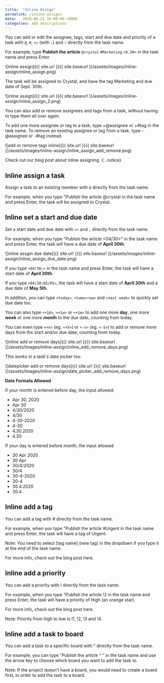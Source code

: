 ```yaml
---
title:  "Inline Assign"
permalink: /inline-assign/
date:   2019-06-21 16:00:00 +0800
categories: add descriptions
---
```

You can add or edit the assignee, tags, start and due date and priority of a task with `@`, `#`, `<>` (with `;`) and `!` directly from the task name.

For example, type **Publish the article** `@crystal` `#Marketing` `<9.30>` in the task name and press Enter.

![inline assign]({{ site.url }}{{ site.baseurl }}/assets/images/inline-assign/inline_assign.png)


The task will be assigned to Crystal, and have the tag Marketing and due date of Sept. 30th.

![inline assign]({{ site.url }}{{ site.baseurl }}/assets/images/inline-assign/inline_assign_2.png)

You can also add or remove assignees and tags from a task, without having to type them all over again.

To add one more assignee or tag to a task, type +@assignee or +#tag in the task name. To remove an existing assignee or tag from a task, type -@assignee or -#tag instead.

![add or remove tags inline]({{ site.url }}{{ site.baseurl }}/assets/images/inline-assign/inline_assign_add_remove.png)

Check out our blog post about inline assigning. 
{: .notice}



## Inline assign a task

Assign a task to an existing member with `@` directly from the task name.

For example, when you type "Publish the article @crystal in the task name and press Enter, the task will be assigned to Crystal.


## Inline set a start and due date

Set a start date and due date with `<>` and `;` directly from the task name.

For example, when you type "Publish the article <04/30>" in the task name and press Enter, the task will have a due date of **April 30th**.

![inline assgin due date]({{ site.url }}{{ site.baseurl }}/assets/images/inline-assign/inline_assign_due_date.png)

If you type `<04/30;>` in the task name and press Enter, the task will have a start date of **April 30th**.

If you type `<04/30;05/05>`, the task will have a start date of **April 30th** and a due date of **May 5th**.

In addition, you can type `<today>`, `<tomorrow>` and `<next week>` to quickly set due date too.

You can also type `<+1d>`, `<+1w>` or `<+1m>` to add one more **day**, one more **week** or one more **month** to the due date, counting from today.

You can even type `<+n>` (eg. `<+5>`) or `<-n>` (eg. `<-5>`) to add or remove more days from the start and/or due date, counting from today.

![inline add or remove days]({{ site.url }}{{ site.baseurl }}/assets/images/inline-assign/inline_add_remove_days.png)

This works in a task's date picker too.

![datepicker add or remove days]({{ site.url }}{{ site.baseurl }}/assets/images/inline-assign/date_picker_add_remove_days.png)

**Date Formats Allowed**

If your month is entered before day, the input allowed:

- Apr 30, 2020
- Apr 30
- 4/30/2020
- 4/30
- 4-30-2020
- 4-30
- 4.30.2020
- 4.30

If your day is entered before month, the input allowed:

- 30 Apr 2020
- 30 Apr
- 30/4/2020
- 30/4
- 30-4-2020
- 30-4
- 30.4.2020
- 30.4



## Inline add a tag
You can add a tag with # directly from the task name.

For example, when you type "Publish the article #Urgent in the task name and press Enter, the task will have a tag of Urgent.

Note: You need to select [tag name] (new tag) in the dropdown if you type it at the end of the task name.

For more info, check out the blog post here.








## Inline add a priority

You can add a priority with ! directly from the task name.

For example, when you type "Publish the article !2 in the task name and press Enter, the task will have a priority of High (an orange star).

For more info, check out the blog post here. 

Note: Priority from high to low is !1, !2, !3 and !4.






## Inline add a task to board
You can add a task to a specific board with ^ directly from the task name.

For example, you can type "Publish the article ^ ” in the task name and use the arrow key to choose which board you want to add the task to.

Note: If the project doesn’t have a board, you would need to create a board first, in order to add the task to a board. 
